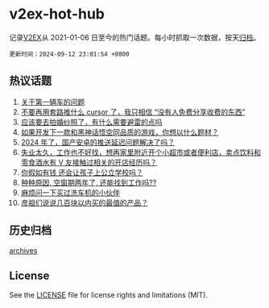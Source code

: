 # v2ex-hot-hub

 记录[V2EX](https://www.v2ex.com/)从 2021-01-06 日至今的热门话题。每小时抓取一次数据，按天[归档](archives)。

`更新时间：2024-09-12 23:01:54 +0800`

## 热议话题

1. [关于第一辆车的问题](https://www.v2ex.com/t/1072221)
1. [不要再用套路推什么 cursor 了，我只相信 “没有人免费分享收费的东西”](https://www.v2ex.com/t/1072166)
1. [应该要去拍婚纱照了，有什么需要避雷的点吗](https://www.v2ex.com/t/1072187)
1. [如果开发下一款和黑神话悟空同品质的游戏，你想以什么题材？](https://www.v2ex.com/t/1072180)
1. [2024 年了，国产安卓的推送延迟问题解决了吗？](https://www.v2ex.com/t/1072236)
1. [失业太久，工作也不好找，想再家里附近开个小超市或者便利店，卖点饮料和零食酒水有 V 友接触过相关的开店经历吗？](https://www.v2ex.com/t/1072171)
1. [你假如有钱 还会让孩子上公立学校吗？](https://www.v2ex.com/t/1072189)
1. [种种原因, 空窗期两年了, 还能找到工作吗??](https://www.v2ex.com/t/1072178)
1. [麻烦问一下买过洗车机的小伙伴](https://www.v2ex.com/t/1072206)
1. [彦祖们说说几百块以内买的最值的产品？](https://www.v2ex.com/t/1072226)

## 历史归档

[archives](archives)

## License

See the [LICENSE](LICENSE) file for license rights and limitations (MIT).
